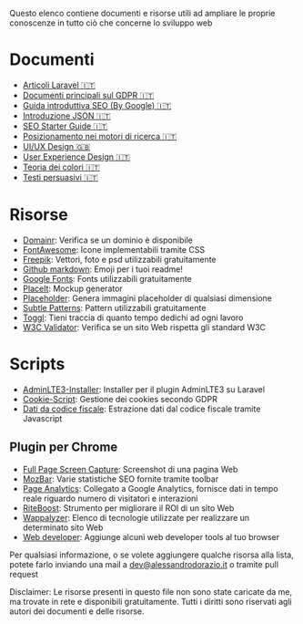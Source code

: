 Questo elenco contiene documenti e risorse utili ad ampliare le proprie conoscenze in tutto ciò che concerne lo sviluppo web

# Documenti
- [Articoli Laravel :it:](http://laravel-italia.it/articoli)
- [Documenti principali sul GDPR :it:](https://www.agendadigitale.eu/cittadinanza-digitale/gdpr-tutto-cio-che-ce-da-sapere-per-essere-preparati/)
- [Guida introduttiva SEO (By Google) :it:](https://support.google.com/webmasters/answer/7451184?hl=it)
- [Introduzione JSON :it:](http://elite.polito.it/files/courses/02CIX/2013/03-JSON.pdf)
- [SEO Starter Guide :it:](https://www.studiosamo.it/wp-content/uploads/2016/05/Guida-SEO-Google.pdf)
- [Posizionamento nei motori di ricerca :it:](https://www.prima-posizione.it/download/guida-posizionamento-motori-ricerca.pdf)
- [UI/UX Design :uk:](https://www.researchgate.net/publication/317660257_User_Interface_and_User_Experience_UIUX_Design)
- [User Experience Design :it:](http://userexperience.boutique/wp-content/uploads/2016/07/user-experience-design-ebook-gratuito-uxboutique.pdf)
- [Teoria dei colori :it:](https://www.politesi.polimi.it/bitstream/10589/18321/1/2011_03_Rossin.pdf)
- [Testi persuasivi :it:](https://www.armandogiorgi.it/wp-content/uploads/2015/07/testi-persuasivi-swipe-files-pronesis.pdf)

# Risorse
- [Domainr](https://domainr.com/): Verifica se un dominio è disponibile
- [FontAwesome](https://fontawesome.com): Icone implementabili tramite CSS
- [Freepik](https://www.freepik.com/): Vettori, foto e psd utilizzabili gratuitamente
- [Github markdown](https://gist.github.com/rxaviers/7360908): Emoji per i tuoi readme!
- [Google Fonts](https://fonts.google.com/): Fonts utilizzabili gratuitamente
- [PlaceIt](https://placeit.net/): Mockup generator
- [Placeholder](https://placeholder.com/): Genera immagini placeholder di qualsiasi dimensione
- [Subtle Patterns](https://www.toptal.com/designers/subtlepatterns/): Pattern utilizzabili gratuitamente
- [Toggl](https://toggl.com/): Tieni traccia di quanto tempo dedichi ad ogni lavoro
- [W3C Validator](https://validator.w3.org/): Verifica se un sito Web rispetta gli standard W3C

# Scripts
- [AdminLTE3-Installer](https://github.com/alessandrodorazio/AdminLTE3-Installer): Installer per il plugin AdminLTE3 su Laravel
- [Cookie-Script](https://cookie-script.com/): Gestione dei cookies secondo GDPR
- [Dati da codice fiscale](https://github.com/alessandrodorazio/Dati-da-codice-fiscale): Estrazione dati dal codice fiscale tramite Javascript

## Plugin per Chrome
- [Full Page Screen Capture](https://chrome.google.com/webstore/detail/full-page-screen-capture/fdpohaocaechififmbbbbbknoalclacl): Screenshot di una pagina Web
- [MozBar](https://chrome.google.com/webstore/detail/mozbar/eakacpaijcpapndcfffdgphdiccmpknp): Varie statistiche SEO fornite tramite toolbar
- [Page Analytics](https://chrome.google.com/webstore/detail/page-analytics-by-google/fnbdnhhicmebfgdgglcdacdapkcihcoh): Collegato a Google Analytics, fornisce dati in tempo reale riguardo numero di visitatori e interazioni
- [RiteBoost](https://chrome.google.com/webstore/detail/riteboost/flookmlccbimcdpnbblpdjhpmjlblfgg): Strumento per migliorare il ROI di un sito Web
- [Wappalyzer](https://www.wappalyzer.com/): Elenco di tecnologie utilizzate per realizzare un determinato sito Web
- [Web developer](https://chrispederick.com/work/web-developer/): Aggiunge alcuni web developer tools al tuo browser

Per qualsiasi informazione, o se volete aggiungere qualche risorsa alla lista, potete farlo inviando una mail a dev@alessandrodorazio.it o tramite pull request

Disclaimer: Le risorse presenti in questo file non sono state caricate da me, ma trovate in rete e disponibili gratuitamente. Tutti i diritti sono riservati agli autori dei documenti e delle risorse.

